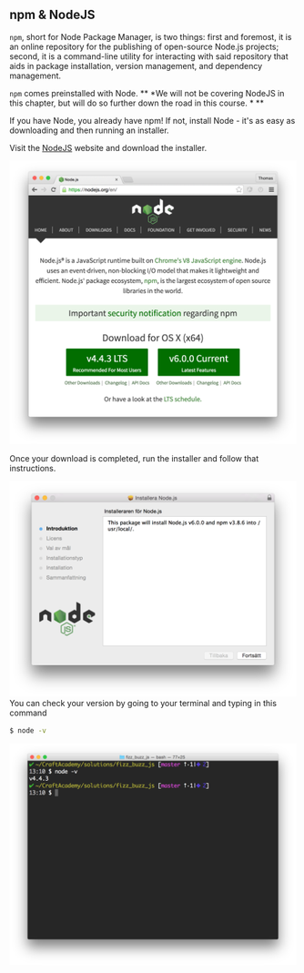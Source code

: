 ## npm & NodeJS

`npm`, short for Node Package Manager, is two things: first and foremost, it is an online repository for the publishing of open-source Node.js projects; second, it is a command-line utility for interacting with said repository that aids in package installation, version management, and dependency management. 

`npm` comes preinstalled with Node. ** *We will not be covering NodeJS in this chapter, but will do so further down the road in this course. * **

If you have Node, you already have npm! If not, install Node - it's as easy as downloading and then running an installer.

Visit the [NodeJS](https://nodejs.org/en/) website and download the installer.

![](/images/node_js_website.png)

Once your download is completed, run the installer and follow that instructions. 

![](/images/node_js_install_dialog.png)
You can check your version by going to your terminal and typing in this command 
```bash
$ node -v
```
![](/images/node_js_version_right.png)




